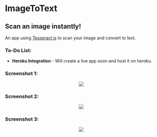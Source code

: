 # ImageToText

## Scan an image instantly!
An app using [Tesseract.js](https://tesseract.projectnaptha.com/) to scan your image and convert to text.

### To-Do List:
- **Heroku Integration** - Will create a live app soon and host it on heroku.

### Screenshot 1:
<p align="center"> <img src="https://i.imgur.com/PIj7eAX.png"> </p>

### Screenshot 2:
<p align="center"> <img src="https://i.imgur.com/JeysfE2.png"> </p>

### Screenshot 3:
<p align="center"> <img src="https://i.imgur.com/LVrfUWW.png"> </p>